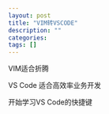 ```yaml
---
layout: post
title: "VIM转VSCODE"
description: ""
categories: 
tags: []
---
```

 

VIM适合折腾  

VS Code 适合高效率业务开发  


开始学习VS Code的快捷键   

